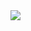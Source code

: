 <img aling="right" src="https://user-images.githubusercontent.com/103538940/163832625-c7703b26-e5b5-4f24-98e1-4849fd609071.png"/>
